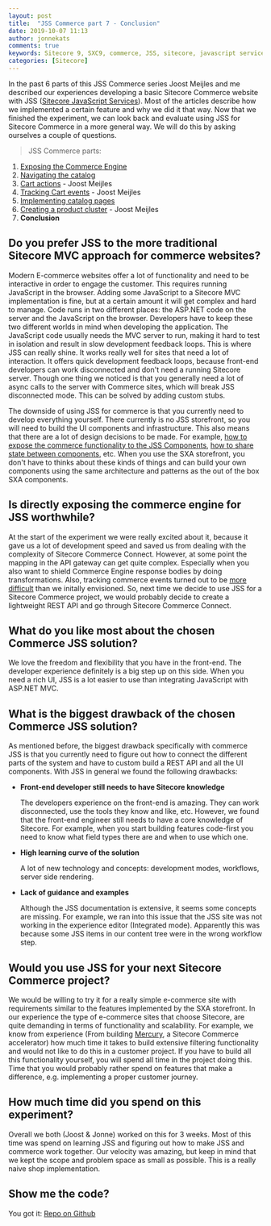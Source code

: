 ```yaml
---
layout: post
title:  "JSS Commerce part 7 - Conclusion"
date: 2019-10-07 11:13
author: jonnekats
comments: true
keywords: Sitecore 9, SXC9, commerce, JSS, sitecore, javascript services
categories: [Sitecore]
---
```

In the past 6 parts of this JSS Commerce series Joost Meijles and me described our experiences developing a basic Sitecore Commerce website with JSS ([Sitecore JavaScript Services](https://jss.sitecore.com)). Most of the articles describe how we implemented a certain feature and why we did it that way. Now that we finished the experiment, we can look back and evaluate using JSS for Sitecore Commerce in a more general way. We will do this by asking ourselves a couple of questions.

<!--more-->

> JSS Commerce parts:
1. [Exposing the Commerce Engine](/2019/exposing-the-commerce-engine/)
2. [Navigating the catalog](/2019/navigating-the-catalog/)
3. [Cart actions](https://joost.meijles.com/jss_cart_actions/) - Joost Meijles
4. [Tracking Cart events](https://joost.meijles.com/jss_tracking_commerce/) - Joost Meijles
5. [Implementing catalog pages](/2019/implement-catalog-pages/)
6. [Creating a product cluster](https://joost.meijles.com/jss_product_cluster/) - Joost Meijles
7. **Conclusion** 

## Do you prefer JSS to the more traditional Sitecore MVC approach for commerce websites?
Modern E-commerce websites offer a lot of functionality and need to be interactive in order to engage the customer. This requires running JavaScript in the browser. Adding some JavaScript to a Sitecore MVC implementation is fine, but at a certain amount it will get complex and hard to manage. Code runs in two different places: the ASP.NET code on the server and the JavaScript on the browser. Developers have to keep these two different worlds in mind when developing the application. The JavaScript code usually needs the MVC server to run, making it hard to test in isolation and result in slow development feedback loops. This is where JSS can really shine. It works really well for sites that need a lot of interaction. It offers quick development feedback loops, because front-end developers can work disconnected and don't need a running Sitecore server. Though one thing we noticed is that you generally need a lot of async calls to the server with Commerce sites, which will break JSS disconnected mode. This can be solved by adding custom stubs. 

The downside of using JSS for commerce is that you currently need to develop everything yourself. There currently is no JSS storefront, so you will need to build the UI components and infrastructure. This also means that there are a lot of design decisions to be made. For example, [how to expose the commerce functionality to the JSS Components](http://jonnekats.nl/2019/exposing-the-commerce-engine/), [how to share state between components](https://joost.meijles.com/jss_cart_actions/), etc. When you use the SXA storefront, you don't have to thinks about these kinds of things and can build your own components using the same architecture and patterns as the out of the box SXA components. 

## Is directly exposing the commerce engine for JSS worthwhile?
At the start of the experiment we were really excited about it, because it gave us a lot of development speed and saved us from dealing with the complexity of Sitecore Commerce Connect. However, at some point the mapping in the API gateway can get quite complex. Especially when you also want to shield Commerce Engine response bodies by doing transformations. Also, tracking commerce events turned out to be [more difficult](https://joost.meijles.com/jss_tracking_commerce/) than we initally envisioned. So, next time we decide to use JSS for a Sitecore Commerce project, we would probably decide to create a lightweight REST API and go through Sitecore Commerce Connect. 

## What do you like most about the chosen Commerce JSS solution?
We love the freedom and flexibility that you have in the front-end. The developer experience definitely is a big step up on this side. When you need a rich UI, JSS is a lot easier to use than integrating JavaScript with ASP.NET MVC. 

## What is the biggest drawback of the chosen Commerce JSS solution?
As mentioned before, the biggest drawback specifically with commerce JSS is that you currently need to figure out how to connect the different parts of the system and have to custom build a REST API and all the UI components. 
With JSS in general we found the following drawbacks: 
- **Front-end developer still needs to have Sitecore knowledge**

   The developers experience on the front-end is amazing. They can work disconnected, use the tools they know and like, etc. However, we found that the front-end engineer still needs to have a core knowledge of Sitecore. For example, when you start building features code-first you need to know what field types there are and when to use which one. 
- **High learning curve of the solution**

   A lot of new technology and concepts: development modes, workflows, server side rendering. 
- **Lack of guidance and examples**

   Although the JSS documentation is extensive, it seems some concepts are missing. For example, we ran into this issue that the JSS site was not working in the experience editor (Integrated mode). Apparently this was because some JSS items in our content tree were in the wrong workflow step.

## Would you use JSS for your next Sitecore Commerce project?
We would be willing to try it for a really simple e-commerce site with requirements similar to the features implemented by the SXA storefront. In our experience the type of e-commerce sites that choose Sitecore, are quite demanding in terms of functionality and scalability. For example, we know from experience (From building [Mercury](https://mercury-ecommerce.com/), a Sitecore Commerce accelerator) how much time it takes to build extensive filtering functionality and would not like to do this in a customer project. If you have to build all this functionality yourself, you will spend all time in the project doing this. Time that you would probably rather spend on features that make a difference, e.g. implementing a proper customer journey. 

## How much time did you spend on this experiment?
Overall we both (Joost & Jonne) worked on this for 3 weeks. Most of this time was spend on learning JSS and figuring out how to make JSS and commerce work together. Our velocity was amazing, but keep in mind that we kept the scope and problem space as small as possible. This is a really naive shop implementation.

## Show me the code?
You got it: [Repo on Github](https://github.com/avivasolutionsnl/jss-commerce)